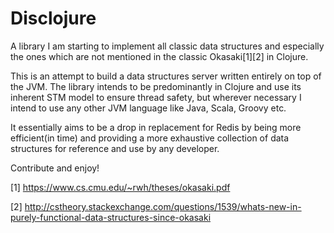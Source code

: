 # Disclojure
A library I am starting to implement all classic data structures and especially the ones which are not mentioned in the classic Okasaki[1][2] in Clojure.

This is an attempt to build a data structures server written entirely on top of the JVM. The library intends to be predominantly in Clojure and use its inherent STM model to ensure thread safety, but wherever necessary I intend to use any other JVM language like Java, Scala, Groovy etc.

It essentially aims to be a drop in replacement for Redis by being more efficient(in time) and providing a more exhaustive collection of data structures for reference and use by any developer.

Contribute and enjoy!


[1] https://www.cs.cmu.edu/~rwh/theses/okasaki.pdf

[2] http://cstheory.stackexchange.com/questions/1539/whats-new-in-purely-functional-data-structures-since-okasaki
